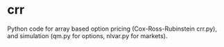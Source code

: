# crr
Python code for array based option pricing (Cox-Ross-Rubinstein crr.py), and simulation (qm.py for options, nlvar.py for markets).
